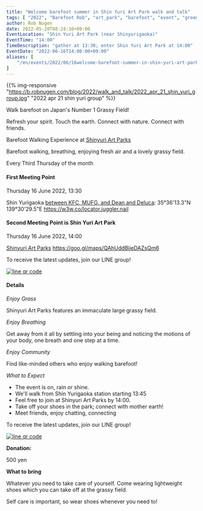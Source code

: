 ```yaml
---
title: "Welcome barefoot summer in Shin Yuri Art Park walk and talk"
tags: [ "2022", "Barefoot Rob", "art_park", "barefoot", "event", "green", "hot", "june", "summer", "walk", "はだし", "新百合ヶ丘駅", "裸足のロブ" ]
author: Rob Nugen
date: 2022-05-20T08:24:10+09:00
EventLocation: "Shin Yuri Art Park (near Shinyurigaoka)"
EventTime: "14:00"
TimeDescription: "gather at 13:30; enter Shin Yuri Art Park at 14:00"
EventDate: "2022-06-16T14:00:00+09:00"
aliases: [
    "/en/events/2022/06/16welcome-barefoot-summer-in-shin-yuri-art-park-walk-and-talk",
]
---
```


{{% img-responsive "https://b.robnugen.com/blog/2022/walk_and_talk/2022_apr_21_shin_yuri_group.jpg" "2022 apr 21 shin yuri group" %}}

Walk barefoot on Japan's Number 1 Grassy Field!

Refresh your spirit. Touch the earth. Connect with nature. Connect with friends.

Barefoot Walking Experience at [Shinyuri Art Parks](http://www.airgreen.info/artparks.html)

Barefoot walking, breathing, enjoying fresh air and a lovely grassy field.

Every Third Thursday of the month

#### First Meeting Point

Thursday 16 June 2022, 13:30

Shin Yurigaoka [between KFC, MUFG, and Dean and Deluca](https://goo.gl/maps/aoY2j7WxkNjSC2u98):  35°36'13.3"N 139°30'29.5"E  https://w3w.co/locator.juggler.nail

#### Second Meeting Point is Shin Yuri Art Park

Thursday 16 June 2022, 14:00

[Shinyuri Art Parks](http://www.airgreen.info/artparks.html) https://goo.gl/maps/QAhUddBiieDAZsQm6

To receive the latest updates, join our LINE group!

[![line qr code](//b.robnugen.com/blog/2021/thumbs/2021_sep_25_rob_line_qr_code_text_walk_and_talk.jpg)](//b.robnugen.com/blog/2021/2021_sep_25_rob_line_qr_code_text_walk_and_talk.jpg)

#### Details

*Enjoy Grass*

Shinyuri Art Parks features an immaculate large grassy field.

*Enjoy Breathing*

Get away from it all by settling into your being and noticing the
motions of your body, one breath and one step at a time.

*Enjoy Community*

Find like-minded others who enjoy walking barefoot!

*What to Expect*

* The event is on, rain or shine.
* We'll walk from Shin Yurigaoka station starting 13:45
* Feel free to join at Shinyuri Art Parks by 14:00.
* Take off your shoes in the park; connect with mother earth!
* Meet friends, enjoy chatting, connecting

To receive the latest updates, join our LINE group!

[![line qr code](//b.robnugen.com/blog/2021/thumbs/2021_sep_25_rob_line_qr_code_text_walk_and_talk.jpg)](//b.robnugen.com/blog/2021/2021_sep_25_rob_line_qr_code_text_walk_and_talk.jpg)

**Donation:**

500 yen

**What to bring**

Whatever you need to take care of yourself.  Come wearing lightweight
shoes which you can take off at the grassy field.

Self care is important, so wear shoes whenever you need to!
